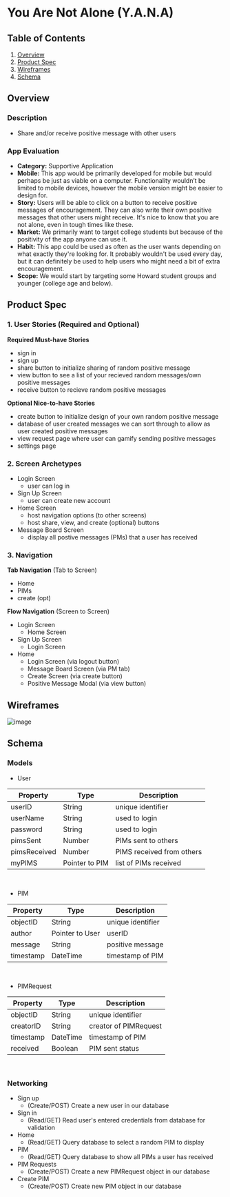 # You Are Not Alone (Y.A.N.A)

## Table of Contents
1. [Overview](##Overview)
2. [Product Spec](##Product-Spec)
3. [Wireframes](##Wireframes)
4. [Schema](##Schema)

## Overview
### Description
- Share and/or receive positive message with other users

### App Evaluation
- **Category:** Supportive Application
- **Mobile:** This app would be primarily developed for mobile but would perhaps be just as viable on a computer. Functionality wouldn’t be limited to mobile devices, however the mobile version might be easier to design for.
- **Story:** Users will be able to click on a button to receive positive messages of encouragement. They can also write their own positive messages that other users might receive. It's nice to know that you are not alone, even in tough times like these.
- **Market:** We primarily want to target college students but because of the positivity of the app anyone can use it.
- **Habit:** This app could be used as often as the user wants depending on what exactly they're looking for. It probably wouldn't be used every day, but it can definitely be used to help users who might need a bit of extra encouragement.
- **Scope:** We would start by targeting some Howard student groups and younger (college age and below).

## Product Spec

### 1. User Stories (Required and Optional)

**Required Must-have Stories**

- sign in 
- sign up 
- share button to initialize sharing of random positive message
- view button to see a list of your recieved random messages/own positive messages
- receive button to recieve random positive messages 

**Optional Nice-to-have Stories**

- create button to initialize design of your own random positive message
- database of user created messages we can sort through to allow as user created positive messages 
- view request page where user can gamify sending positive messages 
- settings page 

### 2. Screen Archetypes

* Login Screen
    * user can log in
* Sign Up Screen
    * user can create new account
* Home Screen
    * host navigation options (to other screens)
    * host share, view, and create (optional) buttons
* Message Board Screen
    * display all postive messages (PMs) that a user has received

### 3. Navigation

**Tab Navigation** (Tab to Screen)

* Home
* PIMs
* create (opt)

**Flow Navigation** (Screen to Screen)

* Login Screen
    * Home Screen
* Sign Up Screen
    * Login Screen 
* Home 
    * Login Screen (via logout button)
    * Message Board Screen (via PM tab)
    * Create Screen (via create button)
    * Positive Message Modal (via view button)


## Wireframes
![image](https://user-images.githubusercontent.com/45021016/113352403-31d60e00-930a-11eb-8188-a2efbf640034.png)


## Schema 

### Models
- User

|   Property   |      Type      |        Description        | 
| ------------ | -------------- | ------------------------- | 
| userID       | String         | unique identifier         |
| userName     | String         | used to login             |
| password     | String         | used to login             |
| pimsSent     | Number         | PIMs sent to others       |
| pimsReceived | Number         | PIMS received from others |
| myPIMS       | Pointer to PIM | list of PIMs received     |

<br/>

- PIM

|   Property    |        Type       |      Description      | 
| ------------- | ----------------- | --------------------- | 
| objectID      | String            | unique identifier     |
| author        | Pointer to User   | userID                |
| message       | String            | positive message      |
| timestamp     | DateTime          | timestamp of PIM      |

<br/>

- PIMRequest

|   Property    |        Type       |      Description      | 
| ------------- | ----------------- | --------------------- | 
| objectID      | String            | unique identifier     |
| creatorID     | String            | creator of PIMRequest |
| timestamp     | DateTime          | timestamp of PIM      |
| received      | Boolean           | PIM sent status       |

<br/>

### Networking
- Sign up
    - (Create/POST) Create a new user in our database
- Sign in
    - (Read/GET) Read user's entered credentials from database for validation
- Home
    - (Read/GET) Query database to select a random PIM to display
- PIM
    - (Read/GET) Query database to show all PIMs a user has received
- PIM Requests
    - (Create/POST) Create a new PIMRequest object in our database
- Create PIM
    - (Create/POST) Create new PIM object in our database
